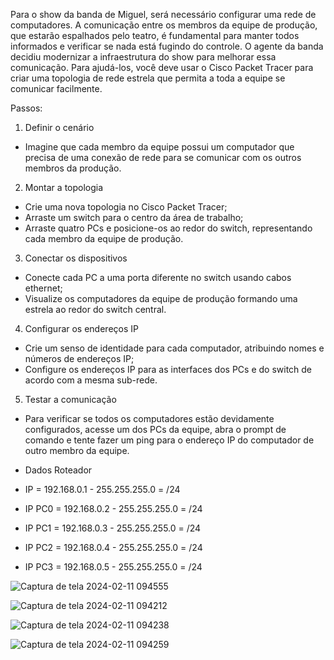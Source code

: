 Para o show da banda de Miguel, será necessário configurar uma rede de computadores. A comunicação entre os membros da equipe de produção, que estarão espalhados pelo teatro, é fundamental para manter todos informados e verificar se nada está fugindo do controle. O agente da banda decidiu modernizar a infraestrutura do show para melhorar essa comunicação. Para ajudá-los, você deve usar o Cisco Packet Tracer para criar uma topologia de rede estrela que permita a toda a equipe se comunicar facilmente.

Passos:
1. Definir o cenário
- Imagine que cada membro da equipe possui um computador que precisa de uma conexão de rede para se comunicar com os outros membros da produção.

2. Montar a topologia
- Crie uma nova topologia no Cisco Packet Tracer; 
- Arraste um switch para o centro da área de trabalho; 
- Arraste quatro PCs e posicione-os ao redor do switch, representando cada membro da equipe de produção.

3. Conectar os dispositivos
- Conecte cada PC a uma porta diferente no switch usando cabos ethernet;
- Visualize os computadores da equipe de produção formando uma estrela ao redor do switch central.

4. Configurar os endereços IP
- Crie um senso de identidade para cada computador, atribuindo nomes e números de endereços IP;
- Configure os endereços IP para as interfaces dos PCs e do switch de acordo com a mesma sub-rede.

5. Testar a comunicação
- Para verificar se todos os computadores estão devidamente configurados, acesse um dos PCs da equipe, abra o prompt de comando e tente fazer um ping para o endereço IP do computador de outro membro da equipe.

- Dados Roteador
- IP = 192.168.0.1 - 255.255.255.0 = /24

- IP PC0 = 192.168.0.2 - 255.255.255.0 = /24
- IP PC1 = 192.168.0.3 - 255.255.255.0 = /24
- IP PC2 = 192.168.0.4 - 255.255.255.0 = /24
- IP PC3 = 192.168.0.5 - 255.255.255.0 = /24

![Captura de tela 2024-02-11 094555](https://github.com/GabrielMVP/CiscoPacketEthernet/assets/38257470/bc73fdf4-172f-406e-ba21-3dd0ab7aa4cd)

![Captura de tela 2024-02-11 094212](https://github.com/GabrielMVP/CiscoPacketEthernet/assets/38257470/0443cf00-b741-497f-b3ce-dcaab892b479)

![Captura de tela 2024-02-11 094238](https://github.com/GabrielMVP/CiscoPacketEthernet/assets/38257470/996bb812-1659-4ccf-921e-517b050b0d09)

![Captura de tela 2024-02-11 094259](https://github.com/GabrielMVP/CiscoPacketEthernet/assets/38257470/67bad4f9-8c00-4806-bba0-75c08917bb6d)
